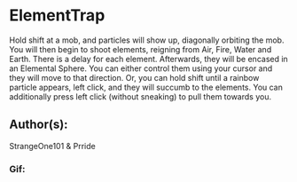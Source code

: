 # ElementTrap

Hold shift at a mob, and particles will show up, diagonally orbiting the mob. You will then begin to shoot elements, reigning from Air, Fire, Water and Earth. There is a delay for each element. Afterwards, they will be encased in an Elemental Sphere. You can either control them using your cursor and they will move to that direction. Or, you can hold shift until a rainbow particle appears, left click, and they will succumb to the elements. You can additionally press left click (without sneaking) to pull them towards you.

## Author(s):

StrangeOne101 & Prride

### Gif:
